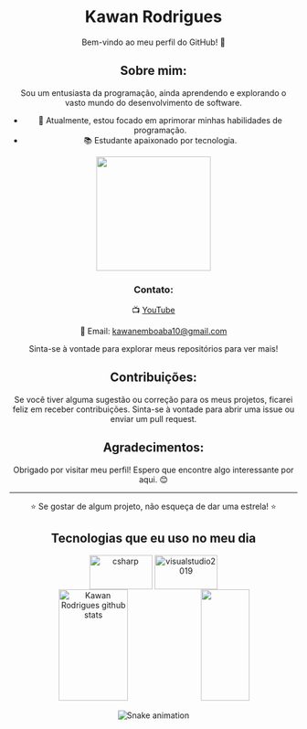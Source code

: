 <div align="center">

# Kawan Rodrigues

Bem-vindo ao meu perfil do GitHub! 👋

## Sobre mim:

Sou um entusiasta da programação, ainda aprendendo e explorando o vasto mundo do desenvolvimento de software.

- 🌱 Atualmente, estou focado em aprimorar minhas habilidades de programação.
- 📚 Estudante apaixonado por tecnologia.
<img src="https://c.tenor.com/eFWg68USeZgAAAAd/tenor.gif" width="200" height="200"> 

### Contato:

 📺 [YouTube](https://www.youtube.com/channel/UCsd7vNNhdFo6tYsponkaNGg)
 
 📧 Email: kawanemboaba10@gmail.com

Sinta-se à vontade para explorar meus repositórios para ver mais!

## Contribuições:

Se você tiver alguma sugestão ou correção para os meus projetos, ficarei feliz em receber contribuições. Sinta-se à vontade para abrir uma issue ou enviar um pull request.

## Agradecimentos:

Obrigado por visitar meu perfil! Espero que encontre algo interessante por aqui. 😊

---

⭐️ Se gostar de algum projeto, não esqueça de dar uma estrela! ⭐️

## Tecnologias que eu uso no meu dia

<div style="display: inline_block">
<img align="center" alt="csharp" src="https://programadorviking.com.br/wp-content/uploads/2023/11/vale-a-pena-aprender-c-sharp.png" width="110" height="60" />
<img align="center" alt="visualstudio2019" src="https://www.tomasvasquez.com.br/blog/wp-content/uploads/2015/07/visual-studio-2013-logo1.png"  width="110" height="60" />



<div align="center">  
  <img width="49%" height="195px" src="https://github-readme-stats.vercel.app/api?username=ka2008&show_icons=true&count_private=true&hide_border=true&title_color=07528b&icon_color=07528b&text_color=ffffff&bg_color=0d1117" alt="Kawan Rodrigues github stats" /> 
  <img width="41%" height="195px" src="https://github-readme-stats.vercel.app/api/top-langs/?username=ka2008&layout=compact&hide_border=true&title_color=07528b&text_color=ffffff&bg_color=0d1117" />
</div>


![Snake animation](https://github.com/LuigiGF/LuigiGF/blob/output/github-contribution-grid-snake.svg)

</div>

